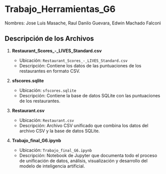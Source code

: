 # Trabajo_Herramientas_G6
Nombres: Jose Luis Masache, Raul Danilo Guevara, Edwin Machado  Falconì

## Descripción de los Archivos

1. **Restaurant_Scores_-_LIVES_Standard.csv**
   - Ubicación: `Restaurant_Scores_-_LIVES_Standard.csv`
   - Descripción: Contiene los datos de las puntuaciones de los restaurantes en formato CSV.

2. **sfscores.sqlite**
   - Ubicación: `sfscores.sqlite`
   - Descripción: Contiene la base de datos SQLite con las puntuaciones de los restaurantes.

3. **Restaurant.csv**
   - Ubicación: `Restaurant.csv`
   - Descripción: Archivo CSV unificado que combina los datos del archivo CSV y la base de datos SQLite.

4. **Trabajo_final_G6.ipynb**
   - Ubicación: `Trabajo_final_G6.ipynb`
   - Descripción: Notebook de Jupyter que documenta todo el proceso de unificación de datos, análisis, visualización y desarrollo del modelo de inteligencia artificial.

